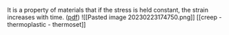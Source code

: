 It is a property of materials that if the stress is held constant, the strain increases with time. ([pdf](zotero://open-pdf/library/items/ZQSHVHBK?page=11&annotation=8UKIXNR2))
![[Pasted image 20230223174750.png]]
[[creep - thermoplastic - thermoset]]